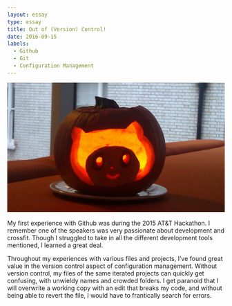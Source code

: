 ```yaml
---
layout: essay
type: essay
title: Out of (Version) Control!
date: 2016-09-15
labels:
  - Github
  - Git
  - Configuration Management
---
```


<img class="ui medium right floated rounded image" src="../images/octocat.jpg">

My first experience with Github was during the 2015 AT&T Hackathon. I remember one of the speakers was very passionate about development and crossfit. Though I struggled to take in all the different development tools mentioned, I learned a great deal.

Throughout my experiences with various files and projects, I’ve found great value in the version control aspect of configuration management. Without version control, my files of the same iterated projects can quickly get confusing, with unwieldy names and crowded folders. I get paranoid that I will overwrite a working copy with an edit that breaks my code, and without being able to revert the file, I would have to frantically search for errors.